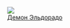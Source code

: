 ![](/books/sf_action/Олег%20Никитин/Демон%20Эльдорадо.jpg)  
[Демон Эльдорадо](/books/sf_action/Олег%20Никитин/Демон%20Эльдорадо)
